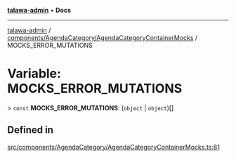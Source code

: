 [**talawa-admin**](../../../../README.md) • **Docs**

***

[talawa-admin](../../../../modules.md) / [components/AgendaCategory/AgendaCategoryContainerMocks](../README.md) / MOCKS\_ERROR\_MUTATIONS

# Variable: MOCKS\_ERROR\_MUTATIONS

\> `const` **MOCKS\_ERROR\_MUTATIONS**: (`object` \| `object`)[]

## Defined in

[src/components/AgendaCategory/AgendaCategoryContainerMocks.ts:81](https://github.com/PalisadoesFoundation/talawa-admin/blob/b465221425f3dcc638f77fbf5f1ccedb8e0dd082/src/components/AgendaCategory/AgendaCategoryContainerMocks.ts#L81)
